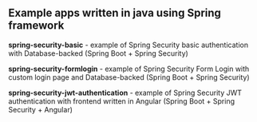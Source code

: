 ## Example apps written in java using Spring framework

**spring-security-basic** - example of Spring Security basic authentication with Database-backed (Spring Boot + Spring Security)

**spring-security-formlogin** - example of Spring Security Form Login with custom login page and Database-backed (Spring Boot + Spring Security)

**spring-security-jwt-authentication** - example of Spring Security JWT authentication with frontend written in Angular (Spring Boot + Spring Security + Angular)
